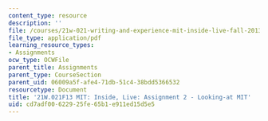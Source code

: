 ```yaml
---
content_type: resource
description: ''
file: /courses/21w-021-writing-and-experience-mit-inside-live-fall-2013/cd7adf00622925fe65b1e911ed15d5e5_MIT21W_021F13_Looking.pdf
file_type: application/pdf
learning_resource_types:
- Assignments
ocw_type: OCWFile
parent_title: Assignments
parent_type: CourseSection
parent_uid: 06009a5f-afe4-71db-51c4-38bdd5366532
resourcetype: Document
title: '21W.021F13 MIT: Inside, Live: Assignment 2 - Looking-at MIT'
uid: cd7adf00-6229-25fe-65b1-e911ed15d5e5
---
```

